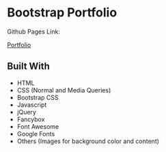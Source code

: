 # Bootstrap Portfolio

Github Pages Link:

[Portfolio](https://gustavogibo.github.io/Bootstrap-Portfolio/)

## Built With

* HTML
* CSS (Normal and Media Queries)
* Bootstrap CSS
* Javascript
* jQuery
* Fancybox
* Font Awesome
* Google Fonts
* Others (Images for background color and content)